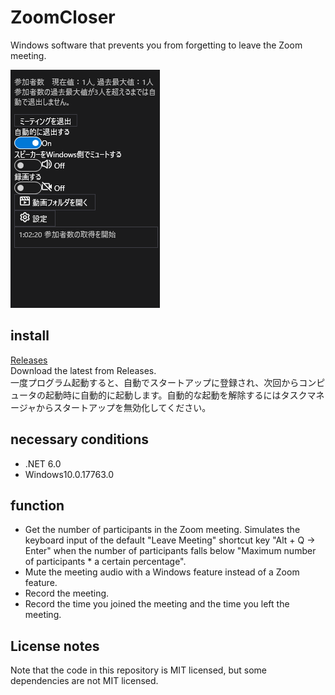 # ZoomCloser

Windows software that prevents you from forgetting to leave the Zoom meeting.

![Sample](https://github.com/34j/ZoomCloser/blob/master/Example.png)

## install

[Releases](https://github.com/34j/ZoomCloser/releases)  
Download the latest from Releases.  
一度プログラム起動すると、自動でスタートアップに登録され、次回からコンピュータの起動時に自動的に起動します。自動的な起動を解除するにはタスクマネージャからスタートアップを無効化してください。  

## necessary conditions

-   .NET 6.0
-   Windows10.0.17763.0

## function

-   Get the number of participants in the Zoom meeting. Simulates the keyboard input of the default "Leave Meeting" shortcut key "Alt + Q → Enter" when the number of participants falls below "Maximum number of participants \* a certain percentage".
-   Mute the meeting audio with a Windows feature instead of a Zoom feature.
-   Record the meeting.
-   Record the time you joined the meeting and the time you left the meeting.

## License notes

Note that the code in this repository is MIT licensed, but some dependencies are not MIT licensed.
